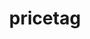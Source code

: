 ---
title: pricetag
unicode_regular: \ec24
unicode_bold: \ec23
unicode_solid: \ec25
unicode_brand: 
---